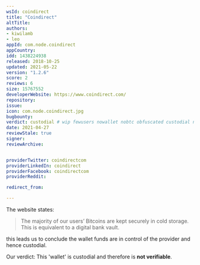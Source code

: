 ```yaml
---
wsId: coindirect
title: "Coindirect"
altTitle: 
authors:
- kiwilamb
- leo
appId: com.node.coindirect
appCountry: 
idd: 1438224938
released: 2018-10-25
updated: 2021-05-22
version: "1.2.6"
score: 2
reviews: 6
size: 15767552
developerWebsite: https://www.coindirect.com/
repository: 
issue: 
icon: com.node.coindirect.jpg
bugbounty: 
verdict: custodial # wip fewusers nowallet nobtc obfuscated custodial nosource nonverifiable reproducible bounty defunct
date: 2021-04-27
reviewStale: true
signer: 
reviewArchive:


providerTwitter: coindirectcom
providerLinkedIn: coindirect
providerFacebook: coindirectcom
providerReddit: 

redirect_from:

---
```


The website states:

> The majority of our users’ Bitcoins are kept securely in cold storage. This is
  equivalent to a digital bank vault.

this leads us to conclude the wallet funds are in control of the provider and
hence custodial.

Our verdict: This 'wallet' is custodial and therefore is **not verifiable**.
